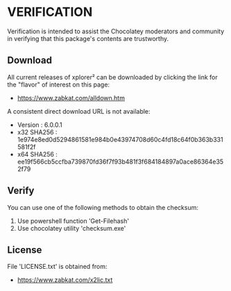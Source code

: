 # VERIFICATION
Verification is intended to assist the Chocolatey moderators and community in verifying that this package's contents are trustworthy.

## Download
All current releases of xplorer² can be downloaded by clicking the link
for the "flavor" of interest on this page:

- https://www.zabkat.com/alldown.htm

A consistent direct download URL is not available:  

- Version    : 6.0.0.1
- x32 SHA256 : 1e974e8ed0d5294861581e984b0e43974708d60c4fd18c64f0b363b331581f2f
- x64 SHA256 : ee19f566cb5ccfba739870fd36f7f93b481f3f684184897a0ace86364e352f79

## Verify
You can use one of the following methods to obtain the checksum:
1. Use powershell function 'Get-Filehash'
2. Use chocolatey utility 'checksum.exe'


## License
File 'LICENSE.txt' is obtained from:
- https://www.zabkat.com/x2lic.txt
